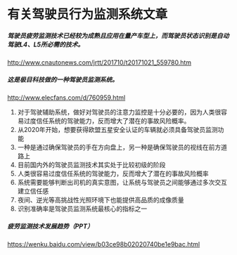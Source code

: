 # 有关驾驶员行为监测系统文章

##### 驾驶员疲劳监测技术已经较为成熟且应用在量产车型上，而驾驶员状态识别是自动驾驶L4、L5所必需的技术。

http://www.cnautonews.com/jrtt/201710/t20171021_559780.htm

##### 这是极目科技做的一种驾驶员监测系统。

http://www.elecfans.com/d/760959.html

1. 对于驾驶辅助系统，做好对驾驶员的注意力监控是十分必要的，因为人类很容易过度信任系统的驾驶能力，反而增大了潜在的事故风险概率。
2. 从2020年开始，想要获得欧盟五星安全认证的车辆就必须具备驾驶员监测功能
3. 一种是通过确保驾驶员的手在方向盘上，另一种是确保驾驶员的视线在前方道路上
4. 目前国内外的驾驶员监测技术其实处于比较初级的阶段
5. 人类很容易过度信任系统的驾驶能力，反而增大了潜在的事故风险概率
6. 系统需要能够判断出司机的真实意图，让系统与驾驶员之间能够通过多次交互建立信任感
7. 夜间、逆光等高挑战性光照环境下也能提供高品质的成像质量
8. 识别准确率是驾驶员监测系统最核心的指标之一

##### 疲劳监测技术发展趋势（PPT）

https://wenku.baidu.com/view/b03ce98b02020740be1e9bac.html